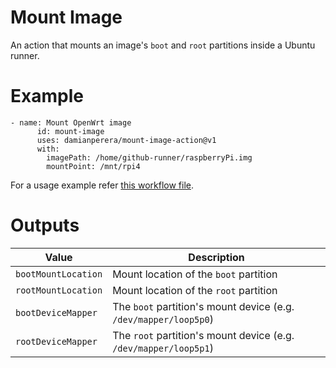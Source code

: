 # Mount Image
An action that mounts an image's `boot` and `root` partitions inside a Ubuntu runner.

# Example
```
- name: Mount OpenWrt image
      id: mount-image
      uses: damianperera/mount-image-action@v1
      with:
        imagePath: /home/github-runner/raspberryPi.img
        mountPoint: /mnt/rpi4
```
For a usage example refer [this workflow file](https://github.com/damianperera/openwrt-rpi/blob/main/.github/workflows/build.yml).

# Outputs
| **Value**          | **Description**                                                  |
|---------------------|------------------------------------------------------------------|
| `bootMountLocation` | Mount location of the `boot` partition                           |
| `rootMountLocation` | Mount location of the `root` partition                           |
| `bootDeviceMapper`  | The `boot` partition's mount device (e.g. `/dev/mapper/loop5p0`) |
| `rootDeviceMapper`  | The `root` partition's mount device (e.g. `/dev/mapper/loop5p1`) |
